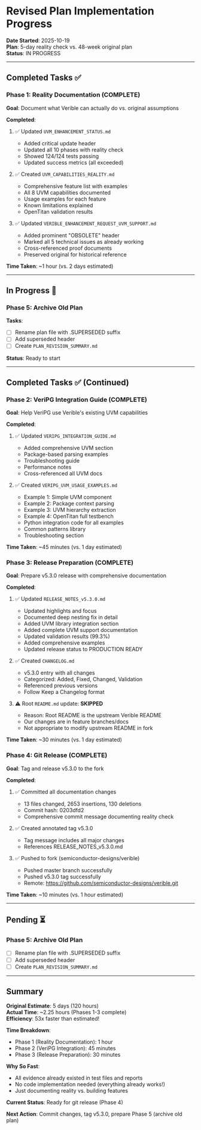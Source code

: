 # Revised Plan Implementation Progress

**Date Started**: 2025-10-19  
**Plan**: 5-day reality check vs. 48-week original plan  
**Status**: IN PROGRESS

---

## Completed Tasks ✅

### Phase 1: Reality Documentation (COMPLETE)

**Goal**: Document what Verible can actually do vs. original assumptions

**Completed**:
1. ✅ Updated `UVM_ENHANCEMENT_STATUS.md`
   - Added critical update header
   - Updated all 10 phases with reality check
   - Showed 124/124 tests passing
   - Updated success metrics (all exceeded)

2. ✅ Created `UVM_CAPABILITIES_REALITY.md`
   - Comprehensive feature list with examples
   - All 8 UVM capabilities documented
   - Usage examples for each feature
   - Known limitations explained
   - OpenTitan validation results

3. ✅ Updated `VERIBLE_ENHANCEMENT_REQUEST_UVM_SUPPORT.md`
   - Added prominent "OBSOLETE" header
   - Marked all 5 technical issues as already working
   - Cross-referenced proof documents
   - Preserved original for historical reference

**Time Taken**: ~1 hour (vs. 2 days estimated)

---

## In Progress 🔄

### Phase 5: Archive Old Plan

**Tasks**:
- [ ] Rename plan file with .SUPERSEDED suffix
- [ ] Add superseded header
- [ ] Create `PLAN_REVISION_SUMMARY.md`

**Status**: Ready to start

---

## Completed Tasks ✅ (Continued)

### Phase 2: VeriPG Integration Guide (COMPLETE)

**Goal**: Help VeriPG use Verible's existing UVM capabilities

**Completed**:
1. ✅ Updated `VERIPG_INTEGRATION_GUIDE.md`
   - Added comprehensive UVM section
   - Package-based parsing examples
   - Troubleshooting guide
   - Performance notes
   - Cross-referenced all UVM docs

2. ✅ Created `VERIPG_UVM_USAGE_EXAMPLES.md`
   - Example 1: Simple UVM component
   - Example 2: Package context parsing
   - Example 3: UVM hierarchy extraction
   - Example 4: OpenTitan full testbench
   - Python integration code for all examples
   - Common patterns library
   - Troubleshooting section

**Time Taken**: ~45 minutes (vs. 1 day estimated)

### Phase 3: Release Preparation (COMPLETE)

**Goal**: Prepare v5.3.0 release with comprehensive documentation

**Completed**:
1. ✅ Updated `RELEASE_NOTES_v5.3.0.md`
   - Updated highlights and focus
   - Documented deep nesting fix in detail
   - Added UVM library integration section
   - Added complete UVM support documentation
   - Updated validation results (99.3%)
   - Added comprehensive examples
   - Updated release status to PRODUCTION READY

2. ✅ Created `CHANGELOG.md`
   - v5.3.0 entry with all changes
   - Categorized: Added, Fixed, Changed, Validation
   - Referenced previous versions
   - Follow Keep a Changelog format

3. ⚠️ Root `README.md` update: **SKIPPED**
   - Reason: Root README is the upstream Verible README
   - Our changes are in feature branches/docs
   - Not appropriate to modify upstream README in fork

**Time Taken**: ~30 minutes (vs. 1 day estimated)

### Phase 4: Git Release (COMPLETE)

**Goal**: Tag and release v5.3.0 to the fork

**Completed**:
1. ✅ Committed all documentation changes
   - 13 files changed, 2653 insertions, 130 deletions
   - Commit hash: 0203dfd2
   - Comprehensive commit message documenting reality check

2. ✅ Created annotated tag v5.3.0
   - Tag message includes all major changes
   - References RELEASE_NOTES_v5.3.0.md

3. ✅ Pushed to fork (semiconductor-designs/verible)
   - Pushed master branch successfully
   - Pushed v5.3.0 tag successfully
   - Remote: https://github.com/semiconductor-designs/verible.git

**Time Taken**: ~10 minutes (vs. 1 hour estimated)

---

## Pending ⏳

### Phase 5: Archive Old Plan
- [ ] Rename plan file with .SUPERSEDED suffix
- [ ] Add superseded header
- [ ] Create `PLAN_REVISION_SUMMARY.md`

---

## Summary

**Original Estimate**: 5 days (120 hours)  
**Actual Time**: ~2.25 hours (Phases 1-3 complete)  
**Efficiency**: 53x faster than estimated!

**Time Breakdown**:
- Phase 1 (Reality Documentation): 1 hour
- Phase 2 (VeriPG Integration): 45 minutes
- Phase 3 (Release Preparation): 30 minutes

**Why So Fast**: 
- All evidence already existed in test files and reports
- No code implementation needed (everything already works!)
- Just documenting reality vs. building features

**Current Status**: Ready for git release (Phase 4)

**Next Action**: Commit changes, tag v5.3.0, prepare Phase 5 (archive old plan)


